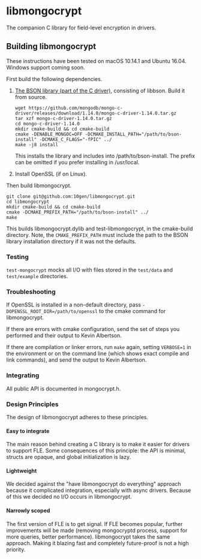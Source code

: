 # libmongocrypt #
The companion C library for field-level encryption in drivers.

## Building libmongocrypt ##
These instructions have been tested on macOS 10.14.1 and Ubuntu 16.04. Windows support coming soon.

First build the following dependencies.

1. [The BSON library (part of the C driver)](https://github.com/mongodb/mongo-c-driver), consisting of libbson. Build it from source.
   ```
   wget https://github.com/mongodb/mongo-c-driver/releases/download/1.14.0/mongo-c-driver-1.14.0.tar.gz
   tar xzf mongo-c-driver-1.14.0.tar.gz
   cd mongo-c-driver-1.14.0
   mkdir cmake-build && cd cmake-build
   cmake -DENABLE_MONGOC=OFF -DCMAKE_INSTALL_PATH="/path/to/bson-install" -DCMAKE_C_FLAGS="-fPIC" ../
   make -j8 install
   ```
   This installs the library and includes into /path/to/bson-install. The prefix can be omitted if you prefer installing in /usr/local.
   
2. Install OpenSSL (if on Linux).

Then build libmongocrypt.

```
git clone git@github.com:10gen/libmongocrypt.git
cd libmongocrypt
mkdir cmake-build && cd cmake-build
cmake -DCMAKE_PREFIX_PATH="/path/to/bson-install" ../
make
```

This builds libmongocrypt.dylib and test-libmongocrypt, in the cmake-build directory. Note, the `CMAKE_PREFIX_PATH` must include the path to the BSON library installation directory if it was not the defaults.

### Testing ###
`test-mongocrypt` mocks all I/O with files stored in the `test/data` and `test/example` directories.

### Troubleshooting ###
If OpenSSL is installed in a non-default directory, pass `-DOPENSSL_ROOT_DIR=/path/to/openssl` to the cmake command for libmongocrypt. 

If there are errors with cmake configuration, send the set of steps you performed and their output to Kevin Albertson.

If there are compilation or linker errors, run `make` again, setting `VERBOSE=1` in the environment or on the command line (which shows exact compile and link commands), and send the output to Kevin Albertson.

### Integrating ###
All public API is documented in mongocrypt.h.

### Design Principles ###
The design of libmongocrypt adheres to these principles.

#### Easy to integrate ####
The main reason behind creating a C library is to make it easier for drivers to support FLE. Some consequences of this principle: the API is minimal, structs are opaque, and global initialization is lazy.

#### Lightweight ####
We decided against the "have libmongocrypt do everything" approach because it complicated integration, especially with async drivers. Because of this we decided no I/O occurs in libmongocrypt.

#### Narrowly scoped ####
The first version of FLE is to get signal. If FLE becomes popular, further improvements will be made (removing mongocryptd process, support for more queries, better performance). libmongocrypt takes the same approach. Making it blazing fast and completely future-proof is not a high priority.
